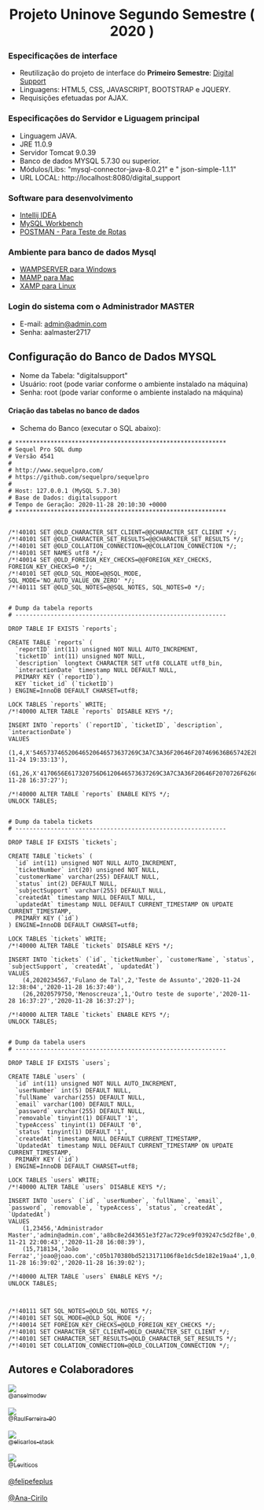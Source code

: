 <h1 align="center">Projeto Uninove Segundo Semestre ( 2020 )</h1>

### Especificações de interface
* Reutilização do projeto de interface do <b>Primeiro Semestre</b>: [Digital Support](https://github.com/anselmodev/digital-support)
* Linguagens: HTML5, CSS, JAVASCRIPT, BOOTSTRAP e JQUERY.
* Requisições efetuadas por AJAX.

### Especificações do Servidor e Liguagem principal
* Linguagem JAVA.
* JRE 11.0.9
* Servidor Tomcat 9.0.39
* Banco de dados MYSQL 5.7.30 ou superior.
* Módulos/Libs: "mysql-connector-java-8.0.21" e " json-simple-1.1.1"
* URL LOCAL: http://localhost:8080/digital_support 

### Software para desenvolvimento
* [Intellij IDEA](https://www.jetbrains.com/pt-br/idea/download)
* [MySQL Workbench](https://dev.mysql.com/downloads/workbench/)
* [POSTMAN - Para Teste de Rotas ](https://www.postman.com/downloads/)

### Ambiente para banco de dados Mysql
* [WAMPSERVER para Windows](https://www.wampserver.com/en/)
* [MAMP para Mac](https://www.mamp.info/en/downloads/)
* [XAMP para Linux](https://www.apachefriends.org/pt_br/download.html)

### Login do sistema com o Administrador MASTER
* E-mail: admin@admin.com
* Senha: aalmaster2717

## Configuração do Banco de Dados MYSQL
* Nome da Tabela: "digitalsupport"
* Usuário: root (pode variar conforme o ambiente instalado na máquina)
* Senha: root (pode variar conforme o ambiente instalado na máquina)

#### Criação das tabelas no banco de dados
* Schema do Banco (executar o SQL abaixo): 
```mysql
# ************************************************************
# Sequel Pro SQL dump
# Versão 4541
#
# http://www.sequelpro.com/
# https://github.com/sequelpro/sequelpro
#
# Host: 127.0.0.1 (MySQL 5.7.30)
# Base de Dados: digitalsupport
# Tempo de Geração: 2020-11-28 20:10:30 +0000
# ************************************************************


/*!40101 SET @OLD_CHARACTER_SET_CLIENT=@@CHARACTER_SET_CLIENT */;
/*!40101 SET @OLD_CHARACTER_SET_RESULTS=@@CHARACTER_SET_RESULTS */;
/*!40101 SET @OLD_COLLATION_CONNECTION=@@COLLATION_CONNECTION */;
/*!40101 SET NAMES utf8 */;
/*!40014 SET @OLD_FOREIGN_KEY_CHECKS=@@FOREIGN_KEY_CHECKS, FOREIGN_KEY_CHECKS=0 */;
/*!40101 SET @OLD_SQL_MODE=@@SQL_MODE, SQL_MODE='NO_AUTO_VALUE_ON_ZERO' */;
/*!40111 SET @OLD_SQL_NOTES=@@SQL_NOTES, SQL_NOTES=0 */;


# Dump da tabela reports
# ------------------------------------------------------------

DROP TABLE IF EXISTS `reports`;

CREATE TABLE `reports` (
  `reportID` int(11) unsigned NOT NULL AUTO_INCREMENT,
  `ticketID` int(11) unsigned NOT NULL,
  `description` longtext CHARACTER SET utf8 COLLATE utf8_bin,
  `interactionDate` timestamp NULL DEFAULT NULL,
  PRIMARY KEY (`reportID`),
  KEY `ticket_id` (`ticketID`)
) ENGINE=InnoDB DEFAULT CHARSET=utf8;

LOCK TABLES `reports` WRITE;
/*!40000 ALTER TABLE `reports` DISABLE KEYS */;

INSERT INTO `reports` (`reportID`, `ticketID`, `description`, `interactionDate`)
VALUES
	(1,4,X'546573746520646520646573637269C3A7C3A36F20646F207469636B65742E2E2E2E','2020-11-24 19:33:13'),
	(61,26,X'4170656E617320756D6120646573637269C3A7C3A36F20646F2070726F626C656D6121','2020-11-28 16:37:27');

/*!40000 ALTER TABLE `reports` ENABLE KEYS */;
UNLOCK TABLES;


# Dump da tabela tickets
# ------------------------------------------------------------

DROP TABLE IF EXISTS `tickets`;

CREATE TABLE `tickets` (
  `id` int(11) unsigned NOT NULL AUTO_INCREMENT,
  `ticketNumber` int(20) unsigned NOT NULL,
  `customerName` varchar(255) DEFAULT NULL,
  `status` int(2) DEFAULT NULL,
  `subjectSupport` varchar(255) DEFAULT NULL,
  `createdAt` timestamp NULL DEFAULT NULL,
  `updatedAt` timestamp NULL DEFAULT CURRENT_TIMESTAMP ON UPDATE CURRENT_TIMESTAMP,
  PRIMARY KEY (`id`)
) ENGINE=InnoDB DEFAULT CHARSET=utf8;

LOCK TABLES `tickets` WRITE;
/*!40000 ALTER TABLE `tickets` DISABLE KEYS */;

INSERT INTO `tickets` (`id`, `ticketNumber`, `customerName`, `status`, `subjectSupport`, `createdAt`, `updatedAt`)
VALUES
	(4,2020234567,'Fulano de Tal',2,'Teste de Assunto','2020-11-24 12:38:04','2020-11-28 16:37:40'),
	(26,2020579750,'Menoscreuza',1,'Outro teste de suporte','2020-11-28 16:37:27','2020-11-28 16:37:27');

/*!40000 ALTER TABLE `tickets` ENABLE KEYS */;
UNLOCK TABLES;


# Dump da tabela users
# ------------------------------------------------------------

DROP TABLE IF EXISTS `users`;

CREATE TABLE `users` (
  `id` int(11) unsigned NOT NULL AUTO_INCREMENT,
  `userNumber` int(5) DEFAULT NULL,
  `fullName` varchar(255) DEFAULT NULL,
  `email` varchar(100) DEFAULT NULL,
  `password` varchar(255) DEFAULT NULL,
  `removable` tinyint(1) DEFAULT '1',
  `typeAccess` tinyint(1) DEFAULT '0',
  `status` tinyint(1) DEFAULT '1',
  `createdAt` timestamp NULL DEFAULT CURRENT_TIMESTAMP,
  `UpdatedAt` timestamp NULL DEFAULT CURRENT_TIMESTAMP ON UPDATE CURRENT_TIMESTAMP,
  PRIMARY KEY (`id`)
) ENGINE=InnoDB DEFAULT CHARSET=utf8;

LOCK TABLES `users` WRITE;
/*!40000 ALTER TABLE `users` DISABLE KEYS */;

INSERT INTO `users` (`id`, `userNumber`, `fullName`, `email`, `password`, `removable`, `typeAccess`, `status`, `createdAt`, `UpdatedAt`)
VALUES
	(1,23456,'Administrador Master','admin@admin.com','a8bc8e2d43651e3f27ac729ce9f039247c5d2f8e',0,1,1,'2020-11-21 22:00:43','2020-11-28 16:08:39'),
	(15,718134,'João Ferraz','joao@joao.com','c05b170380bd5213171106f8e1dc5de182e19aa4',1,0,1,'2020-11-28 16:39:02','2020-11-28 16:39:02');

/*!40000 ALTER TABLE `users` ENABLE KEYS */;
UNLOCK TABLES;



/*!40111 SET SQL_NOTES=@OLD_SQL_NOTES */;
/*!40101 SET SQL_MODE=@OLD_SQL_MODE */;
/*!40014 SET FOREIGN_KEY_CHECKS=@OLD_FOREIGN_KEY_CHECKS */;
/*!40101 SET CHARACTER_SET_CLIENT=@OLD_CHARACTER_SET_CLIENT */;
/*!40101 SET CHARACTER_SET_RESULTS=@OLD_CHARACTER_SET_RESULTS */;
/*!40101 SET COLLATION_CONNECTION=@OLD_COLLATION_CONNECTION */;

```

## Autores e Colaboradores

[<img src="https://avatars2.githubusercontent.com/u/14978874?v=3&s=115"><br><sub>@anselmodev</sub>](https://github.com/anselmodev) <br> <br>
[<img src="https://avatars2.githubusercontent.com/u/57109565?v=3&s=115"><br><sub>@RaulFerreira-90
</sub>](https://github.com/RaulFerreira-90) <br><br>
[<img src="https://avatars2.githubusercontent.com/u/55028968?v=3&s=115"><br><sub>@elicarlos-stack
</sub>](https://github.com/elicarlos-stack) <br><br>
[<img src="https://avatars2.githubusercontent.com/u/47343429?v=3&s=115"><br><sub>@Leviticos
</sub>](https://github.com/Leviticos) <br><br>
[@felipefeplus </sub>](https://github.com/felipefeplus) <br><br>
[@Ana-Cirilo </sub>](https://github.com/Ana-Cirilo) <br><br>
